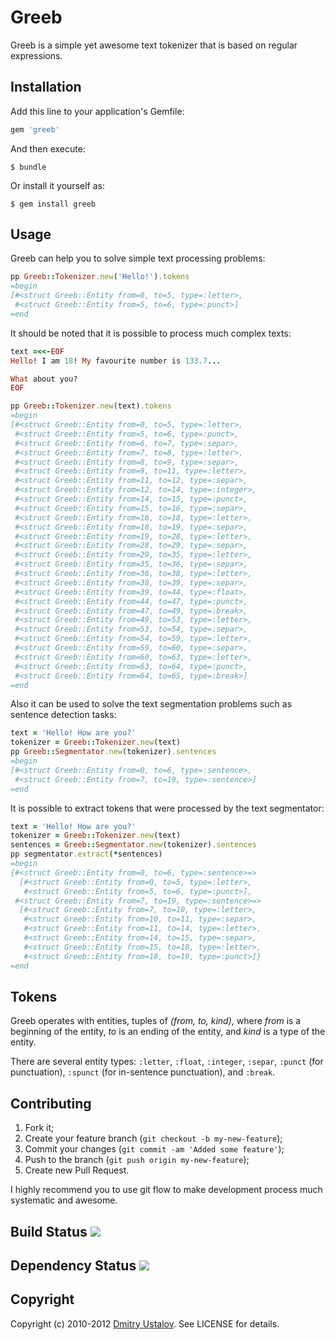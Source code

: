 Greeb
=====

Greeb is a simple yet awesome text tokenizer that is based on regular
expressions.

## Installation

Add this line to your application's Gemfile:

```ruby
gem 'greeb'
```

And then execute:

    $ bundle

Or install it yourself as:

    $ gem install greeb

## Usage

Greeb can help you to solve simple text processing problems:

```ruby
pp Greeb::Tokenizer.new('Hello!').tokens
=begin
[#<struct Greeb::Entity from=0, to=5, type=:letter>,
 #<struct Greeb::Entity from=5, to=6, type=:punct>]
=end
```

It should be noted that it is possible to process much complex texts:

```ruby
text =<<-EOF
Hello! I am 18! My favourite number is 133.7...

What about you?
EOF

pp Greeb::Tokenizer.new(text).tokens
=begin
[#<struct Greeb::Entity from=0, to=5, type=:letter>,
 #<struct Greeb::Entity from=5, to=6, type=:punct>,
 #<struct Greeb::Entity from=6, to=7, type=:separ>,
 #<struct Greeb::Entity from=7, to=8, type=:letter>,
 #<struct Greeb::Entity from=8, to=9, type=:separ>,
 #<struct Greeb::Entity from=9, to=11, type=:letter>,
 #<struct Greeb::Entity from=11, to=12, type=:separ>,
 #<struct Greeb::Entity from=12, to=14, type=:integer>,
 #<struct Greeb::Entity from=14, to=15, type=:punct>,
 #<struct Greeb::Entity from=15, to=16, type=:separ>,
 #<struct Greeb::Entity from=16, to=18, type=:letter>,
 #<struct Greeb::Entity from=18, to=19, type=:separ>,
 #<struct Greeb::Entity from=19, to=28, type=:letter>,
 #<struct Greeb::Entity from=28, to=29, type=:separ>,
 #<struct Greeb::Entity from=29, to=35, type=:letter>,
 #<struct Greeb::Entity from=35, to=36, type=:separ>,
 #<struct Greeb::Entity from=36, to=38, type=:letter>,
 #<struct Greeb::Entity from=38, to=39, type=:separ>,
 #<struct Greeb::Entity from=39, to=44, type=:float>,
 #<struct Greeb::Entity from=44, to=47, type=:punct>,
 #<struct Greeb::Entity from=47, to=49, type=:break>,
 #<struct Greeb::Entity from=49, to=53, type=:letter>,
 #<struct Greeb::Entity from=53, to=54, type=:separ>,
 #<struct Greeb::Entity from=54, to=59, type=:letter>,
 #<struct Greeb::Entity from=59, to=60, type=:separ>,
 #<struct Greeb::Entity from=60, to=63, type=:letter>,
 #<struct Greeb::Entity from=63, to=64, type=:punct>,
 #<struct Greeb::Entity from=64, to=65, type=:break>]
=end
```

Also it can be used to solve the text segmentation problems
such as sentence detection tasks:

```ruby
text = 'Hello! How are you?'
tokenizer = Greeb::Tokenizer.new(text)
pp Greeb::Segmentator.new(tokenizer).sentences
=begin
[#<struct Greeb::Entity from=0, to=6, type=:sentence>,
 #<struct Greeb::Entity from=7, to=19, type=:sentence>]
=end
```

It is possible to extract tokens that were processed by the text
segmentator:

```ruby
text = 'Hello! How are you?'
tokenizer = Greeb::Tokenizer.new(text)
sentences = Greeb::Segmentator.new(tokenizer).sentences
pp segmentator.extract(*sentences)
=begin
{#<struct Greeb::Entity from=0, to=6, type=:sentence>=>
  [#<struct Greeb::Entity from=0, to=5, type=:letter>,
   #<struct Greeb::Entity from=5, to=6, type=:punct>],
 #<struct Greeb::Entity from=7, to=19, type=:sentence>=>
  [#<struct Greeb::Entity from=7, to=10, type=:letter>,
   #<struct Greeb::Entity from=10, to=11, type=:separ>,
   #<struct Greeb::Entity from=11, to=14, type=:letter>,
   #<struct Greeb::Entity from=14, to=15, type=:separ>,
   #<struct Greeb::Entity from=15, to=18, type=:letter>,
   #<struct Greeb::Entity from=18, to=19, type=:punct>]}
=end
```

## Tokens

Greeb operates with entities, tuples of *(from, to, kind)*, where
*from* is a beginning of the entity, *to* is an ending of the entity,
and *kind* is a type of the entity.

There are several entity types: `:letter`, `:float`, `:integer`,
`:separ`, `:punct` (for punctuation), `:spunct` (for in-sentence
punctuation), and `:break`.

## Contributing

1. Fork it;
2. Create your feature branch (`git checkout -b my-new-feature`);
3. Commit your changes (`git commit -am 'Added some feature'`);
4. Push to the branch (`git push origin my-new-feature`);
5. Create new Pull Request.

I highly recommend you to use git flow to make development process much
systematic and awesome.

## Build Status [<img src="https://secure.travis-ci.org/eveel/greeb.png"/>](http://travis-ci.org/eveel/greeb)

## Dependency Status [<img src="https://gemnasium.com/eveel/greeb.png?travis"/>](https://gemnasium.com/eveel/greeb)

## Copyright

Copyright (c) 2010-2012 [Dmitry Ustalov]. See LICENSE for details.

[Dmitry Ustalov]: http://eveel.ru
